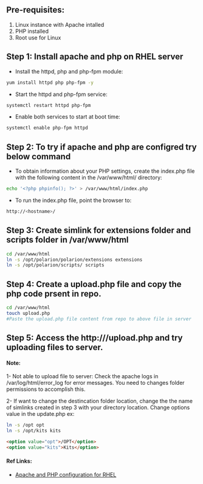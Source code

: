 ## Pre-requisites:
1. Linux instance with Apache intalled
2. PHP installed
3. Root use for Linux

## Step 1: Install apache and php on RHEL server

- Install the httpd, php and php-fpm module:
```sh
yum install httpd php php-fpm -y
```

- Start the httpd and php-fpm service:
```sh
systemctl restart httpd php-fpm
```

- Enable both services to start at boot time:
```sh
systemctl enable php-fpm httpd
```


## Step 2: To try if apache and php are configred try below command

- To obtain information about your PHP settings, create the index.php file with the following content in the /var/www/html/ directory:
```sh
echo '<?php phpinfo(); ?>' > /var/www/html/index.php
```

- To run the index.php file, point the browser to:
```sh
http://<hostname>/
```



## Step 3:  Create simlink for extensions folder and scripts folder in /var/www/html
```sh
cd /var/www/html
ln -s /opt/polarion/polarion/extensions extensions
ln -s /opt/polarion/scripts/ scripts
```

## Step 4: Create a upload.php file and copy the php code prsent in repo.
```sh
cd /var/www/html
touch upload.php
#Paste the upload.php file content from repo to above file in server
```
## Step 5: Access the http://<hostname>/upload.php and try uploading files to server.


#### Note:
1- Not able to upload file to server: Check the apache logs in /var/log/html/error_log for error messages. You need to changes folder permissions to accomplish this.

2- If want to change the destincation folder location, change the the name of simlinks created in step 3 with your directory location. Change options value in the update.php
ex: 
```sh
ln -s /opt opt
ln -s /opt/kits kits
```
```html
<option value="opt">/OPT</option>
<option value="kits">Kits</option>
```



#### Ref Links: 
- [Apache and PHP configuration for RHEL](https://access.redhat.com/documentation/en-us/red_hat_enterprise_linux/8/html/configuring_basic_system_settings/using-the-php-scripting-language_configuring-basic-system-settings)
